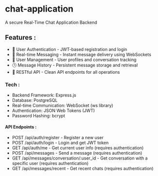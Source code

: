 # chat-application
A secure Real-Time Chat Application Backend

## Features : 
- 🔐 User Authentication - JWT-based registration and login
- 💬 Real-time Messaging - Instant message delivery using WebSockets
- 👥 User Management - User profiles and conversation tracking
- 🕒 Message History - Persistent message storage and retrieval
- 📱 RESTful API - Clean API endpoints for all operations 

### Tech : 
- Backend Framework: Express.js
- Database: PostgreSQL
- Real-time Communication: WebSocket (ws library)
- Authentication: JSON Web Tokens (JWT)
- Password Hashing: bcrypt

#### API Endpoints :
- POST /api/auth/register - Register a new user
- POST /api/auth/login - Login and get JWT token
- GET /api/auth/me - Get current user info (requires authentication)
- POST /api/messages - Send a message (requires authentication)
- GET /api/messages/conversation/:user_id - Get conversation with a specific user (requires authentication)
- GET /api/messages/recent - Get recent chats (requires authentication)